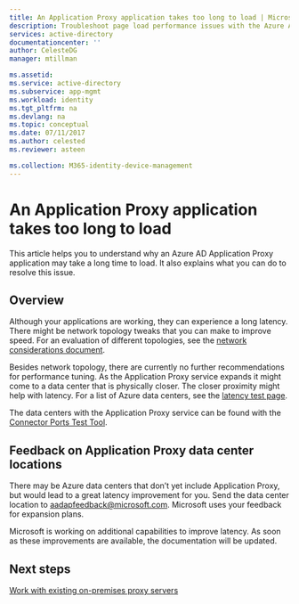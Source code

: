 ```yaml
---
title: An Application Proxy application takes too long to load | Microsoft Docs
description: Troubleshoot page load performance issues with the Azure AD Application Proxy
services: active-directory
documentationcenter: ''
author: CelesteDG
manager: mtillman

ms.assetid: 
ms.service: active-directory
ms.subservice: app-mgmt
ms.workload: identity
ms.tgt_pltfrm: na
ms.devlang: na
ms.topic: conceptual
ms.date: 07/11/2017
ms.author: celested
ms.reviewer: asteen

ms.collection: M365-identity-device-management
---
```


# An Application Proxy application takes too long to load

This article helps you to understand why an Azure AD Application Proxy application may take a long time to load. It also explains what you can do to resolve this issue.

## Overview
Although your applications are working, they can experience a long latency. There might be network topology tweaks that you can make to improve speed. For an evaluation of different topologies, see the [network considerations document](application-proxy-network-topology.md).

Besides network topology, there are currently no further recommendations for performance tuning. As the Application Proxy service expands it might come to a data center that is physically closer. The closer proximity might help with latency. For a list of Azure data centers, see the [latency test page](http://www.azurespeed.com/Azure/Latency). 

The data centers with the Application Proxy service can be found with the [Connector Ports Test Tool](https://aadap-portcheck.connectorporttest.msappproxy.net/). 

## Feedback on Application Proxy data center locations 
There may be Azure data centers that don’t yet include Application Proxy, but would lead to a great latency improvement for you. Send the data center location to aadapfeedback@microsoft.com. Microsoft uses your feedback for expansion plans.

Microsoft is working on additional capabilities to improve latency. As soon as these improvements are available, the documentation will be updated.

## Next steps
[Work with existing on-premises proxy servers](application-proxy-configure-connectors-with-proxy-servers.md)
